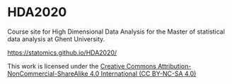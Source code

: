 # HDA2020

Course site for High Dimensional Data Analysis for the Master of statistical data analysis at Ghent University.

https://statomics.github.io/HDA2020/

This work is licensed under the [Creative Commons Attribution-NonCommercial-ShareAlike 4.0 International (CC BY-NC-SA 4.0)](https://creativecommons.org/licenses/by-nc-sa/4.0)
